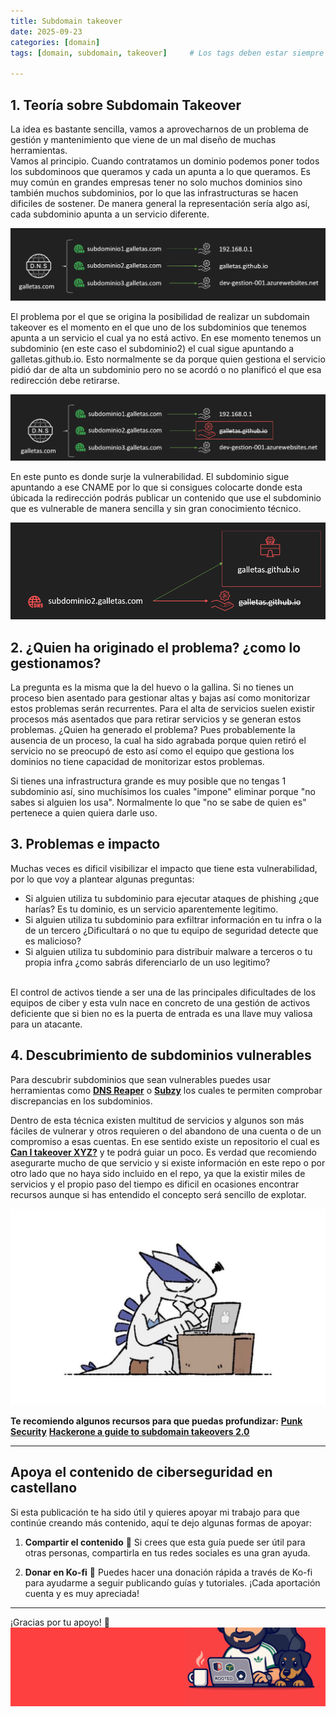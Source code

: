 ```yaml
---
title: Subdomain takeover
date: 2025-09-23
categories: [domain]
tags: [domain, subdomain, takeover]     # Los tags deben estar siempre en minúsculas.

---
```


## 1. Teoría sobre Subdomain Takeover
La idea es bastante sencilla, vamos a aprovecharnos de un problema de gestión y mantenimiento que viene de un mal diseño de muchas herramientas. <br>
Vamos al principio. Cuando contratamos un dominio podemos poner todos los subdominoos que queramos y cada un apunta a lo que queramos. Es muy común en grandes empresas tener no solo muchos dominios sino también muchos subdominios, por lo que las infrastructuras se hacen dificiles de sostener. De manera general la representación sería algo así, cada subdominio apunta a un servicio diferente.

![Desktop View](assets/img/subdomain/subdomain1.png)

El problema por el que se origina la posibilidad de realizar un subdomain takeover es el momento en el que uno de los subdominios que tenemos apunta a un servicio el cual ya no está activo. En ese momento tenemos un subdominio (en este caso el subdominio2) el cual sigue apuntando a galletas.github.io. Esto normalmente se da porque quien gestiona el servicio pidió dar de alta un subdominio pero no se acordó o no planificó el que esa redirección debe retirarse.

![Desktop View](assets/img/subdomain/subdomain2.png)

En este punto es donde surje la vulnerabilidad. El subdominio sigue apuntando a ese CNAME por lo que si consigues colocarte donde esta úbicada la redirección podrás publicar un contenido que use el subdominio que es vulnerable de manera sencilla y sin gran conocimiento técnico. 

![Desktop View](assets/img/subdomain/subdomain3.png)


## 2. ¿Quien ha originado el problema? ¿como lo gestionamos?
La pregunta es la misma que la del huevo o la gallina. Si no tienes un proceso bien asentado para gestionar altas y bajas así como monitorizar estos problemas serán recurrentes. Para el alta de servicios suelen existir procesos más asentados que para retirar servicios y se generan estos problemas. ¿Quien ha generado el problema? Pues probablemente la ausencia de un proceso, la cual ha sido agrabada porque quien retiró el servicio no se preocupó de esto así como el equipo que gestiona los dominios no tiene capacidad de monitorizar estos problemas. <br>

Si tienes una infrastructura grande es muy posible que no tengas 1 subdominio así, sino muchísimos los cuales "impone" eliminar porque "no sabes si alguien los usa". Normalmente lo que "no se sabe de quien es" pertenece a quien quiera darle uso. 


## 3. Problemas e impacto
Muchas veces es dificil visibilizar el impacto que tiene esta vulnerabilidad, por lo que voy a plantear algunas preguntas:
- Si alguien utiliza tu subdominio para ejecutar ataques de phishing ¿que harías? Es tu dominio, es un servicio aparentemente legitimo.
- Si alguien utiliza tu subdominio para exfiltrar información en tu infra o la de un tercero ¿Dificultará o no que tu equipo de seguridad detecte que es malicioso?
- Si alguien utiliza tu subdominio para distribuir malware a terceros o tu propia infra ¿como sabrás diferenciarlo de un uso legitimo?

<br>
El control de activos tiende a ser una de las principales dificultades de los equipos de ciber y esta vuln nace en concreto de una gestión de activos deficiente que si bien no es la puerta de entrada es una llave muy valiosa para un atacante. 


## 4. Descubrimiento de subdominios vulnerables
Para descubrir subdominios que sean vulnerables puedes usar herramientas como [**DNS Reaper**](https://github.com/punk-security/dnsReaper) o [**Subzy**](https://github.com/PentestPad/subzy) los cuales te permiten comprobar discrepancias en los subdominios. <br>

Dentro de esta técnica existen multitud de servicios y algunos son más fáciles de vulnerar y otros requieren o del abandono de una cuenta o de un compromiso a esas cuentas. En ese sentido existe un repositorio el cual es [**Can I takeover XYZ?**](https://github.com/EdOverflow/can-i-take-over-xyz) y te podrá guiar un poco. Es verdad que recomiendo asegurarte mucho de que servicio y si existe información en este repo o por otro lado que no haya sido incluido en el repo, ya que la existir miles de servicios y el propio paso del tiempo es dificil en ocasiones encontrar recursos aunque si has entendido el concepto será sencillo de explotar. 

![Desktop View](assets/img/subdomain/lugia.jpg)



**Te recomiendo algunos recursos para que puedas profundizar:**
[**Punk Security**](https://punksecurity.co.uk/dnsreaper/)
[**Hackerone a guide to subdomain takeovers 2.0**](https://www.hackerone.com/blog/guide-subdomain-takeovers-20)




---
## Apoya el contenido de ciberseguridad en castellano

Si esta publicación te ha sido útil y quieres apoyar mi trabajo para que continúe creando más contenido, aquí te dejo algunas formas de apoyar:

1. **Compartir el contenido**  📲
   Si crees que esta guía puede ser útil para otras personas, compartirla en tus redes sociales es una gran ayuda. 

2. **Donar en Ko-fi**  💖
   Puedes hacer una donación rápida a través de Ko-fi para ayudarme a seguir publicando guías y tutoriales. ¡Cada aportación cuenta y es muy apreciada! 

   <script type='text/javascript' src='https://storage.ko-fi.com/cdn/widget/Widget_2.js'></script><script type='text/javascript'>kofiwidget2.init('Apoya este contenido!', '#455d85', 'A0A41BO608');kofiwidget2.draw();</script> 

---

¡Gracias por tu apoyo! 🙏
![Desktop View](assets/img/banner.png) <br>
